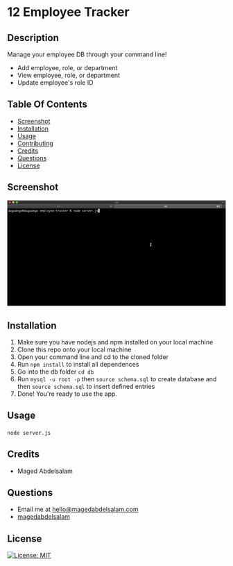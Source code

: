 # 12 Employee Tracker
## Description
Manage your employee DB through your command line!
* Add employee, role, or department
* View employee, role, or department
* Update employee's role ID
## Table Of Contents
* [Screenshot](#screenshot)
* [Installation](#installation)
* [Usage](#usage)
* [Contributing](#contributing)
* [Credits](#credits)
* [Questions](#questions)
* [License](#license)
## Screenshot
![Screenshot of Workflow](screenshot.gif)
## Installation
1. Make sure you have nodejs and npm installed on your local machine
1. Clone this repo onto your local machine
2. Open your command line and cd to the cloned folder
3. Run `npm install` to install all dependences
4. Go into the db folder `cd db`
5. Run `mysql -u root -p` then `source schema.sql` to create database and then `source schema.sql` to insert defined entries
4. Done! You're ready to use the app.
## Usage
`node server.js`
## Credits
* Maged Abdelsalam
## Questions
* Email me at hello@magedabdelsalam.com
* [magedabdelsalam](https://github.com/magedabdelsalam)
## License
[![License: MIT](https://img.shields.io/badge/License-MIT-yellow.svg)](https://opensource.org/licenses/MIT)
